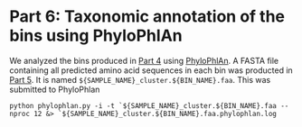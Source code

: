 # Part 6: Taxonomic annotation of the bins using PhyloPhlAn

We analyzed the bins produced in [Part 4](binning.md) using [PhyloPhlAn](https://huttenhower.sph.harvard.edu/phylophlan). A FASTA file containing all predicted amino acid sequences in each bin was producted in [Part 5](https://git-r3lab.uni.lu/malte.herold/Linking_COSMIC_bins). It is named `${SAMPLE_NAME}_cluster.${BIN_NAME}.faa`. This was submitted to PhyloPhlan

```
python phylophlan.py -i -t `${SAMPLE_NAME}_cluster.${BIN_NAME}.faa --nproc 12 &> `${SAMPLE_NAME}_cluster.${BIN_NAME}.faa.phylophlan.log
```


